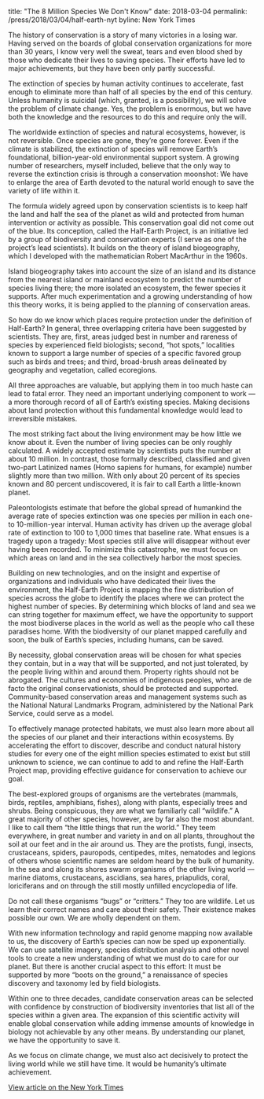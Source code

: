 title: "The 8 Million Species We Don't Know"
date: 2018-03-04
permalink: /press/2018/03/04/half-earth-nyt
byline: New York Times


The history of conservation is a story of many victories in a losing war. Having served on the boards of global conservation organizations for more than 30 years, I know very well the sweat, tears and even blood shed by those who dedicate their lives to saving species. Their efforts have led to major achievements, but they have been only partly successful.

The extinction of species by human activity continues to accelerate, fast enough to eliminate more than half of all species by the end of this century. Unless humanity is suicidal (which, granted, is a possibility), we will solve the problem of climate change. Yes, the problem is enormous, but we have both the knowledge and the resources to do this and require only the will.

The worldwide extinction of species and natural ecosystems, however, is not reversible. Once species are gone, they’re gone forever. Even if the climate is stabilized, the extinction of species will remove Earth’s foundational, billion-year-old environmental support system. A growing number of researchers, myself included, believe that the only way to reverse the extinction crisis is through a conservation moonshot: We have to enlarge the area of Earth devoted to the natural world enough to save the variety of life within it.

The formula widely agreed upon by conservation scientists is to keep half the land and half the sea of the planet as wild and protected from human intervention or activity as possible. This conservation goal did not come out of the blue. Its conception, called the Half-Earth Project, is an initiative led by a group of biodiversity and conservation experts (I serve as one of the project’s lead scientists). It builds on the theory of island biogeography, which I developed with the mathematician Robert MacArthur in the 1960s.

Island biogeography takes into account the size of an island and its distance from the nearest island or mainland ecosystem to predict the number of species living there; the more isolated an ecosystem, the fewer species it supports. After much experimentation and a growing understanding of how this theory works, it is being applied to the planning of conservation areas.

So how do we know which places require protection under the definition of Half-Earth? In general, three overlapping criteria have been suggested by scientists. They are, first, areas judged best in number and rareness of species by experienced field biologists; second, “hot spots,” localities known to support a large number of species of a specific favored group such as birds and trees; and third, broad-brush areas delineated by geography and vegetation, called ecoregions.

All three approaches are valuable, but applying them in too much haste can lead to fatal error. They need an important underlying component to work — a more thorough record of all of Earth’s existing species. Making decisions about land protection without this fundamental knowledge would lead to irreversible mistakes.

The most striking fact about the living environment may be how little we know about it. Even the number of living species can be only roughly calculated. A widely accepted estimate by scientists puts the number at about 10 million. In contrast, those formally described, classified and given two-part Latinized names (Homo sapiens for humans, for example) number slightly more than two million. With only about 20 percent of its species known and 80 percent undiscovered, it is fair to call Earth a little-known planet.

Paleontologists estimate that before the global spread of humankind the average rate of species extinction was one species per million in each one- to 10-million-year interval. Human activity has driven up the average global rate of extinction to 100 to 1,000 times that baseline rate. What ensues is a tragedy upon a tragedy: Most species still alive will disappear without ever having been recorded. To minimize this catastrophe, we must focus on which areas on land and in the sea collectively harbor the most species.

Building on new technologies, and on the insight and expertise of organizations and individuals who have dedicated their lives the environment, the Half-Earth Project is mapping the fine distribution of species across the globe to identify the places where we can protect the highest number of species. By determining which blocks of land and sea we can string together for maximum effect, we have the opportunity to support the most biodiverse places in the world as well as the people who call these paradises home. With the biodiversity of our planet mapped carefully and soon, the bulk of Earth’s species, including humans, can be saved.

By necessity, global conservation areas will be chosen for what species they contain, but in a way that will be supported, and not just tolerated, by the people living within and around them. Property rights should not be abrogated. The cultures and economies of indigenous peoples, who are de facto the original conservationists, should be protected and supported. Community-based conservation areas and management systems such as the National Natural Landmarks Program, administered by the National Park Service, could serve as a model.

To effectively manage protected habitats, we must also learn more about all the species of our planet and their interactions within ecosystems. By accelerating the effort to discover, describe and conduct natural history studies for every one of the eight million species estimated to exist but still unknown to science, we can continue to add to and refine the Half-Earth Project map, providing effective guidance for conservation to achieve our goal.

The best-explored groups of organisms are the vertebrates (mammals, birds, reptiles, amphibians, fishes), along with plants, especially trees and shrubs. Being conspicuous, they are what we familiarly call “wildlife.” A great majority of other species, however, are by far also the most abundant. I like to call them “the little things that run the world.” They teem everywhere, in great number and variety in and on all plants, throughout the soil at our feet and in the air around us. They are the protists, fungi, insects, crustaceans, spiders, pauropods, centipedes, mites, nematodes and legions of others whose scientific names are seldom heard by the bulk of humanity. In the sea and along its shores swarm organisms of the other living world — marine diatoms, crustaceans, ascidians, sea hares, priapulids, coral, loriciferans and on through the still mostly unfilled encyclopedia of life.

Do not call these organisms “bugs” or “critters.” They too are wildlife. Let us learn their correct names and care about their safety. Their existence makes possible our own. We are wholly dependent on them.

With new information technology and rapid genome mapping now available to us, the discovery of Earth’s species can now be sped up exponentially. We can use satellite imagery, species distribution analysis and other novel tools to create a new understanding of what we must do to care for our planet. But there is another crucial aspect to this effort: It must be supported by more “boots on the ground,” a renaissance of species discovery and taxonomy led by field biologists.

Within one to three decades, candidate conservation areas can be selected with confidence by construction of biodiversity inventories that list all of the species within a given area. The expansion of this scientific activity will enable global conservation while adding immense amounts of knowledge in biology not achievable by any other means. By understanding our planet, we have the opportunity to save it.

As we focus on climate change, we must also act decisively to protect the living world while we still have time. It would be humanity’s ultimate achievement.

[View article on the New York Times](https://www.nytimes.com/2018/03/03/opinion/sunday/species-conservation-extinction.html)

